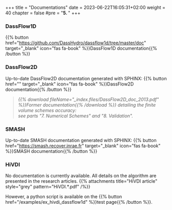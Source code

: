 +++
title = "Documentations"
date = 2023-06-22T16:05:31+02:00
weight = 40
chapter = false
#pre = "<b>5. </b>"
+++
<!-- {{% children style="h1" description="true" %}} -->

### DassFlow1D
{{% button href="https://github.com/DassHydro/dassflow1d/tree/master/doc" target="_blank" icon="fas fa-book" %}}DassFlow1D documentation{{% /button %}}
### DassFlow2D
Up-to-date DassFlow2D documentation generated with SPHINX: {{% button href="" target="_blank" icon="fas fa-book" %}}DassFlow2D documentation{{% /button %}}

>  *{{% download fileName="_index.files/DassFlow2D_doc_2013.pdf" %}}Former documentation{{% /download %}} detailing the finite volume schemes accuracy:*  
*see parts "7. Numerical Schemes" and "8. Validation".*

### SMASH
Up-to-date SMASH documentation generated with SPHINX: {{% button href="https://smash.recover.inrae.fr" target="_blank" icon="fas fa-book" %}}SMASH documentation{{% /button %}}
### HiVDI
No documentation is currently available. All details on the algorithm are presented in the research articles.
{{% attachments title="HiVDI article" style="grey" pattern="HiVDI.*\.pdf" /%}}

However, a python script is available on the {{% button href="/examples/ex_hivdi_dassflow1d" %}}test page{{% /button %}}.
